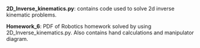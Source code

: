 **2D_Inverse_kinematics.py**: contains code used to solve 2d inverse kinematic problems.

**Homework_6**: PDF of Robotics homework solved by using 2D_Inverse_kinematics.py. Also contains hand calculations and manipulator diagram.
